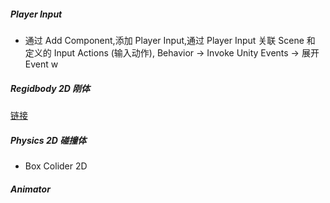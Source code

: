 <!--
 * @Author: 15868707168@163.com 15868707168@163.com
 * @Date: 2023-02-17 11:16:43
 * @LastEditors: 15868707168@163.com 15868707168@163.com
 * @LastEditTime: 2023-02-23 15:37:41
 * @FilePath: \UnityStudyNote\Component.md
 * @Description: 这是默认设置,请设置`customMade`, 打开koroFileHeader查看配置 进行设置: https://github.com/OBKoro1/koro1FileHeader/wiki/%E9%85%8D%E7%BD%AE
-->
##### Player Input

* 通过 Add Component,添加 Player Input,通过 Player Input 关联 Scene 和 定义的 Input Actions (输入动作),
Behavior -> Invoke Unity Events -> 展开 Event
w

#####  Regidbody  2D  刚体

[链接](https://docs.unity3d.com/cn/current/Manual/class-Rigidbody2D.html)


#####  Physics  2D  碰撞体

+ Box Colider 2D 


#####  Animator

